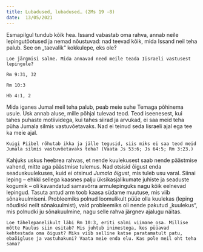 ```yaml
---
title: Lubadused, lubadused… (2Ms 19 -8)  
date:  13/05/2021  
---
```


Esmapilgul tundub kõik hea. Issand vabastab oma rahva, annab neile lepingutõotused ja nemad nõustuvad: nad teevad kõik, mida Issand neil teha palub. See on „taevalik“ kokkulepe, eks ole?

`Loe järgmisi salme. Mida annavad need meile teada Iisraeli vastusest lepingule?`

`Rm 9:31, 32`

`Rm 10:3`

`Hb 4:1, 2`

Mida iganes Jumal meil teha palub, peab meie suhe Temaga põhinema usule. Usk annab aluse, mille põhjal tulevad teod. Teod iseenesest, kui tahes puhaste motiividega, kui tahes siirad ja arvukad, ei saa meid teha püha Jumala silmis vastuvõetavaks. Nad ei teinud seda Iisraeli ajal ega tee ka meie ajal.

`Kuigi Piibel rõhutab ikka ja jälle tegusid, siis miks ei saa teod meid Jumala silmis vastuvõetavaks teha? (Vaata Js 53:6; Js 64:5; Rm 3:23.)`

Kahjuks uskus heebrea rahvas, et nende kuulekusest saab nende päästmise vahend, mitte aga päästmise tulemus. Nad otsisid õigust enda seaduskuulekuses, kuid ei otsinud _Jumala õigust_, mis tuleb usu varal. Siinai leping – ehkki sellega kaasnes palju üksikasjalikumate juhiste ja seaduste kogumik – oli kavandatud samavõrra armulepinguks nagu kõik eelnevad lepingud. Tasuta antud arm toob kaasa südame muutuse, mis viib sõnakuulmiseni. Probleemiks polnud loomulikult püüe olla kuulekas (leping nõudiski neilt sõnakuulmist), vaid probleemiks oli nende pakutud „kuulekus“, mis polnudki ju sõnakuulmine, nagu selle rahva järgnev ajalugu näitas.

`Loe tähelepanelikult läbi Rm 10:3, eriti salmi viimane osa. Millise mõtte Paulus siin esitab? Mis juhtub inimestega, kes püüavad kehtestada oma õigust? Miks viib selline katse paratamatult patu, ebaõigluse ja vastuhakuni? Vaata meie enda elu. Kas pole meil oht teha sama?`